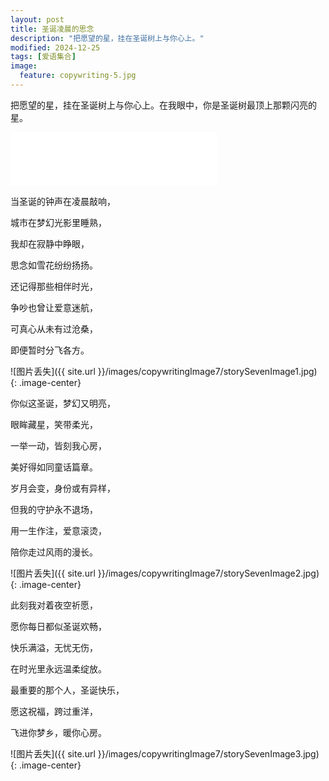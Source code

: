 ```yaml
---
layout: post
title: 圣诞凌晨的思念
description: "把愿望的星，挂在圣诞树上与你心上。"
modified: 2024-12-25
tags: [爱语集合]
image:
  feature: copywriting-5.jpg
---
```


把愿望的星，挂在圣诞树上与你心上。在我眼中，你是圣诞树最顶上那颗闪亮的星。

<iframe frameborder="no" border="0" marginwidth="0" marginheight="0" width=330 height=86 src="//music.163.com/outchain/player?type=2&id=1814085693&auto=1&height=66"></iframe>

当圣诞的钟声在凌晨敲响，

城市在梦幻光影里睡熟，

我却在寂静中睁眼，

思念如雪花纷纷扬扬。

还记得那些相伴时光，

争吵也曾让爱意迷航，

可真心从未有过沧桑，

即便暂时分飞各方。

![图片丢失]({{ site.url }}/images/copywritingImage7/storySevenImage1.jpg)
{: .image-center}

你似这圣诞，梦幻又明亮，

眼眸藏星，笑带柔光，

一举一动，皆刻我心房，

美好得如同童话篇章。

岁月会变，身份或有异样，

但我的守护永不退场，

用一生作注，爱意滚烫，

陪你走过风雨的漫长。

![图片丢失]({{ site.url }}/images/copywritingImage7/storySevenImage2.jpg)
{: .image-center}

此刻我对着夜空祈愿，

愿你每日都似圣诞欢畅，

快乐满溢，无忧无伤，

在时光里永远温柔绽放。

最重要的那个人，圣诞快乐，

愿这祝福，跨过重洋，

飞进你梦乡，暖你心房。

![图片丢失]({{ site.url }}/images/copywritingImage7/storySevenImage3.jpg)
{: .image-center}

